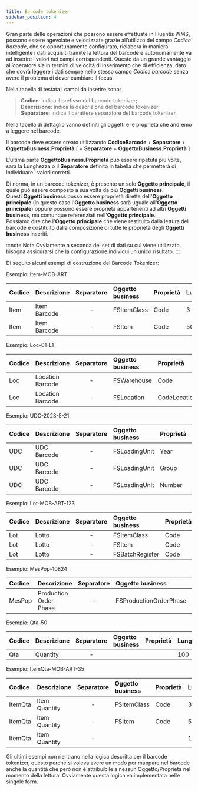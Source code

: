 ```yaml
---
title: Barcode tokenizer
sidebar_position: 4
---
```


Gran parte delle operazioni che possono essere effettuate in Fluentis WMS, possono essere agevolate e velocizzate grazie all’utilizzo del campo *Codice barcode*, che se opportunamente configurato, rielabora in maniera intelligente i dati acquisiti tramite la lettura del barcode e autonomamente va ad inserire i valori nei campi corrispondenti.
Questo da un grande vantaggio all’operatore sia in termini di velocità di inserimento che di efficienza, dato che dovrà leggere i dati sempre nello stesso campo *Codice barcode* senza avere il problema di dover cambiare il focus. 

Nella tabella di testata i campi da inserire sono: 

> **Codice**: indica il prefisso del barcode tokenizer;        
> **Descrizione**: indica la descrizione del barcode tokenizer;        
> **Separatore**: indica il carattere separatore del barcode tokenizer.

Nella tabella di dettaglio vanno definiti gli oggetti e le proprietà che andremo a leggere nel barcode.

Il barcode deve essere creato utilizzando **CodiceBarcode** + **Separatore** + **OggettoBusiness.Proprietà** [ + **Separatore** + **OggettoBusiness.Proprietà** ]  

L’ultima parte **OggettoBusiness.Proprietà** può essere ripetuta più volte, sarà la Lunghezza o il **Separatore** definito in tabella che permetterà di individuare i valori corretti.       
 
Di norma, in un barcode tokenizer, è presente un solo **Oggetto principale**, il quale può essere composto a sua volta da più **Oggetti business**.      
Questi **Oggetti business** posso essere proprietà dirette dell'**Oggetto principale** (in questo caso l'**Oggetto business** sarà uguale all'**Oggetto principale**) oppure possono essere proprietà appartenenti ad altri **Oggetti business**, ma comunque referenziati nell'**Oggetto principale**.          
Possiamo dire che l'**Oggetto principale** che viene restituito dalla lettura del barcode è costituito dalla composizione di tutte le proprietà degli **Oggetti business** inseriti.     

:::note Nota
Ovviamente a seconda del set di dati su cui viene utilizzato, bisogna assicurarsi che la configurazione individui un unico risultato.
:::

Di seguito alcuni esempi di costruzione del Barcode Tokenizer:

Esempio: Item-MOB-ART

| Codice | Descrizione | Separatore | Oggetto business | Proprietà | Lunghezza | Separatore | Sequenza | Oggetto principale |
| :-- | :-- | :-: | :-- | :-- | :-- | :-: | --: | :-- |
| Item | Item Barcode | - | FSItemClass | Code | 3 | - | 10 | FSItem |
| Item | Item Barcode | - | FSItem | Code | 50 | - | 20 | FSItem |

Esempio: Loc-01-L1

| Codice | Descrizione | Separatore | Oggetto business | Proprietà | Lunghezza | Separatore | Sequenza | Oggetto principale |
| :-- | :-- | :-: | :-- | :-- | :-- | :-: | --: | :-- |
| Loc | Location Barcode | - | FSWarehouse | Code | 10 | - | 10 | FSLocation |
| Loc | Location Barcode | - | FSLocation | CodeLocation | 100 | - | 20 | FSLocation |

Esempio: UDC-2023-5-21

| Codice | Descrizione | Separatore | Oggetto business | Proprietà | Lunghezza | Separatore | Sequenza | Oggetto principale |
| :-- | :-- | :-: | :-- | :-- | :-- | :-: | --: | :-- |
| UDC | UDC Barcode | - | FSLoadingUnit | Year | 4 | - | 10 | FSLoadingUnit |
| UDC | UDC Barcode | - | FSLoadingUnit | Group | 4 | - | 20 | FSLoadingUnit |
| UDC | UDC Barcode | - | FSLoadingUnit | Number | 4 | - | 30 | FSLoadingUnit |

Esempio: Lot-MOB-ART-123

| Codice | Descrizione | Separatore | Oggetto business | Proprietà | Lunghezza | Separatore | Sequenza | Oggetto principale |
| :-- | :-- | :-: | :-- | :-- | :-- | :-: | --: | :-- |
| Lot | Lotto | - | FSItemClass | Code | 3 | - | 10 | FSBatchRegister |
| Lot | Lotto | - | FSItem | Code | 50 | - | 20 | FSBatchRegister |
| Lot | Lotto | - | FSBatchRegister | Code | 05 | - | 30 | FSBatchRegister |

Esempio: MesPop-10824

| Codice | Descrizione | Separatore | Oggetto business | Proprietà | Lunghezza | Separatore | Sequenza | Oggetto principale |
| :-- | :-- | :-: | :-- | :-- | :-- | :-: | --: | :-- |
| MesPop | Production Order Phase | - | FSProductionOrderPhase | Id |  | - | 10 | FSProductionOrderPhase |

Esempio: Qta-50

| Codice | Descrizione | Separatore | Oggetto business | Proprietà | Lunghezza | Separatore | Sequenza | Oggetto principale |
| :-- | :-- | :-: | :-- | :-- | :-- | :-: | --: | :-- |
| Qta | Quantity | - |  |  | 100 | - | 10 |  |

Esempio: ItemQta-MOB-ART-35

| Codice | Descrizione | Separatore | Oggetto business | Proprietà | Lunghezza | Separatore | Sequenza | Oggetto principale |
| :-- | :-- | :-: | :-- | :-- | :-- | :-: | --: | :-- |
| ItemQta | Item Quantity | - | FSItemClass | Code | 3 | - | 10 | FSItem |
| ItemQta | Item Quantity | - | FSItem | Code | 50 | - | 20 | FSItem |
| ItemQta | Item Quantity | - |  |  | 100 | - | 30 |  |

Gli ultimi esempi non rientrano nella logica descritta per il barcode tokenizer, questo perché si voleva avere un modo per mappare nel barcode anche la quantità che però non è attribuibile a nessun Oggetto/Proprietà nel momento della lettura.
Ovviamente questa logica va implementata nelle singole form.